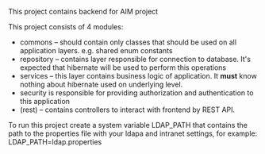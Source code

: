 ﻿This project contains backend for AIM project

This project consists of 4 modules:

* commons – should contain only classes that should be used on all application layers. e.g. shared enum constants
* repository – contains layer responsible for connection to database. It's expected that hibernate will be used to perform this operations
* services – this layer contains business logic of application. It **must** know nothing about hibernate used on underlying level.
* security is responsible for providing authorization and authentication to this application
* <root-project> (rest) – contains controllers to interact with frontend by REST API.

To run this project create a system variable LDAP_PATH that contains the path to the properties file with your ldapa and intranet settings, for example: LDAP_PATH=ldap.properties